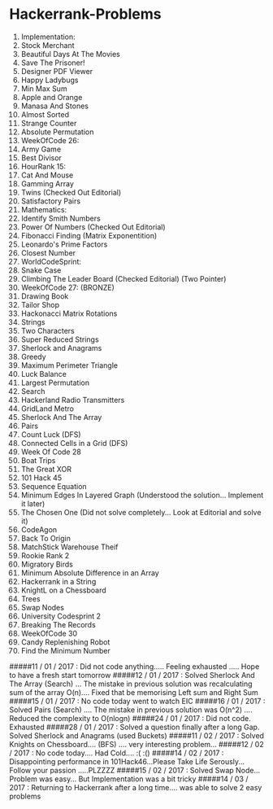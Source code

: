 # Hackerrank-Problems
1. Implementation:
  1. Stock Merchant
  2. Beautiful Days At The Movies
  3. Save The Prisoner!
  4. Designer PDF Viewer
  5. Happy Ladybugs
  6. Min Max Sum
  7. Apple and Orange
  8. Manasa And Stones
  9. Almost Sorted
  10. Strange Counter
  11. Absolute Permutation
2. WeekOfCode 26:
  1. Army Game
  2. Best Divisor
3. HourRank 15:
  1. Cat And Mouse
  2. Gamming Array
  3. Twins (Checked Out Editorial)
  4. Satisfactory Pairs
4. Mathematics:
  1. Identify Smith Numbers
  2. Power Of Numbers (Checked Out Editorial)
  3. Fibonacci Finding (Matrix Exponentition)
  4. Leonardo's Prime Factors
  5. Closest Number
5. WorldCodeSprint:
  1. Snake Case
  2. Climbing The Leader Board (Checked Editorial) (Two Pointer)
6. WeekOfCode 27: (BRONZE)
  1. Drawing Book
  2. Tailor Shop
  3. Hackonacci Matrix Rotations
7. Strings
  1. Two Characters
  2. Super Reduced Strings
  3. Sherlock and Anagrams
8. Greedy
  1. Maximum Perimeter Triangle
  2. Luck Balance
  3. Largest Permutation
9. Search
  1. Hackerland Radio Transmitters
  2. GridLand Metro
  3. Sherlock And The Array
  4. Pairs
  5. Count Luck (DFS)
  6. Connected Cells in a Grid (DFS)
10. Week Of Code 28
  1. Boat Trips
  2. The Great XOR
11. 101 Hack 45
  1. Sequence Equation
  2. Minimum Edges In Layered Graph (Understood the solution... Implement it later)
  3. The Chosen One (Did not solve completely... Look at Editorial and solve it)
12. CodeAgon
  1. Back To Origin
  2. MatchStick Warehouse Theif
13. Rookie Rank 2
  1. Migratory Birds
  2. Minimum Absolute Difference in an Array
  3. Hackerrank in a String
  4. KnightL on a Chessboard
14. Trees
  1. Swap Nodes
15. University Codesprint 2
  1. Breaking The Records
16. WeekOfCode 30
  1. Candy Replenishing Robot
  2. Find the Minimum Number

#####11 / 01 / 2017 : Did not code anything..... Feeling exhausted ..... Hope to have a fresh start tomorrow
#####12 / 01 / 2017 : Solved Sherlock And The Array (Search) ... The mistake in previous solution was recalculating sum of the array O(n).... Fixed that be memorising Left sum and Right Sum
#####15 / 01 / 2017 : No code today went to watch EIC
#####16 / 01 / 2017 : Solved Pairs (Search) .... The mistake in previous solution was O(n^2) .... Reduced the complexity to O(nlogn)
#####24 / 01 / 2017 : Did not code. Exhausted
#####28 / 01 / 2017 : Solved a question finally after a long Gap. Solved Sherlock and Anagrams (used Buckets)
#####11 / 02 / 2017 : Solved Knights on Chessboard.... (BFS) .... very interesting problem...
#####12 / 02 / 2017 : No code today.... Had Cold.... :( :()
#####14 / 02 / 2017 : Disappointing performance in 101Hack46...Please Take Life Serously... Follow your passion .....PLZZZZ
#####15 / 02 / 2017 : Solved Swap Node... Problem was easy... But Implementation was a bit tricky
#####14 / 03 / 2017 : Returning to Hackerrank after a long time.... was able to solve 2 easy problems

